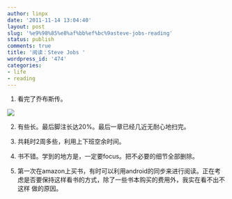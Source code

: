 ```yaml
---
author: linpx
date: '2011-11-14 13:04:40'
layout: post
slug: '%e9%98%85%e8%af%bb%ef%bc%9asteve-jobs-reading'
status: publish
comments: true
title: '阅读：Steve Jobs '
wordpress_id: '474'
categories:
- life
- reading
---
```


1. 看完了乔布斯传。

![](http://ecx.images-amazon.com/images/I/41lGhIX733L._SL500_AA300_.jpg)

2. 有些长。最后脚注长达20%。最后一章已经几近无耐心地扫完。

3. 共耗时2周多些，利用上下班空余时间。

4. 书不错。学到的地方是，一定要focus。把不必要的细节全部删除。

5. 第一次在amazon上买书，有时可以利用android的同步来进行阅读。正在考虑是否要保持这样看书的方式，除了一些书本购买的费用外，我实在看不出不这样
做的原因。

